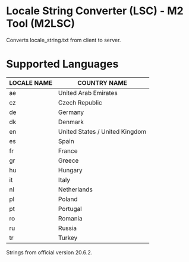 # Locale String Converter (LSC) - M2 Tool (M2LSC)
Converts locale_string.txt from client to server.

# Supported Languages
| LOCALE NAME | COUNTRY NAME |
| ------------- | ------------- |
ae | United Arab Emirates
cz | Czech Republic
de | Germany
dk | Denmark
en | United States / United Kingdom
es | Spain
fr | France
gr | Greece
hu | Hungary
it | Italy
nl | Netherlands
pl | Poland
pt | Portugal
ro | Romania
ru | Russia
tr | Turkey

Strings from official version 20.6.2.
